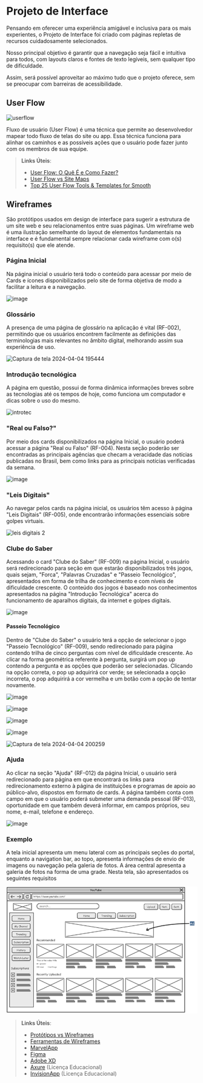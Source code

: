
# Projeto de Interface

Pensando em oferecer uma experiência amigável e inclusiva para os mais experientes, o Projeto de Interface foi criado com páginas repletas de recursos cuidadosamente selecionados.

Nosso principal objetivo é garantir que a navegação seja fácil e intuitiva para todos, com layouts claros e fontes de texto legíveis, sem qualquer tipo de dificuldade.

Assim, será possível aproveitar ao máximo tudo que o projeto oferece, sem se preocupar com barreiras de acessibilidade.
## User Flow

![userflow](https://github.com/ICEI-PUC-Minas-PMV-SI/pmv-si-2024-1-pe1-t2-desinformacaodigital/assets/160979479/f0570785-c026-428f-b4f6-d7902b9e4298)





Fluxo de usuário (User Flow) é uma técnica que permite ao desenvolvedor mapear todo fluxo de telas do site ou app. Essa técnica funciona para alinhar os caminhos e as possíveis ações que o usuário pode fazer junto com os membros de sua equipe.


> **Links Úteis**:
> - [User Flow: O Quê É e Como Fazer?](https://medium.com/7bits/fluxo-de-usu%C3%A1rio-user-flow-o-que-%C3%A9-como-fazer-79d965872534)
> - [User Flow vs Site Maps](http://designr.com.br/sitemap-e-user-flow-quais-as-diferencas-e-quando-usar-cada-um/)
> - [Top 25 User Flow Tools & Templates for Smooth](https://www.mockplus.com/blog/post/user-flow-tools)


## Wireframes

São protótipos usados em design de interface para sugerir a estrutura de um site web e seu relacionamentos entre suas páginas. Um wireframe web é uma ilustração semelhante do layout de elementos fundamentais na interface e é fundamental sempre relacionar cada wireframe com o(s) requisito(s) que ele atende.

### Página Inicial
Na página inicial o usuário terá todo o conteúdo para acessar por meio de Cards e ícones disponibilizados pelo site de forma objetiva de modo a facilitar a leitura e a navegação.

![image](https://github.com/ICEI-PUC-Minas-PMV-SI/pmv-si-2024-1-pe1-t2-desinformacaodigital/assets/160979479/ec73fd5f-4b6b-4cc9-b445-8e92340d1377)

### Glossário

A presença de uma página de glossário na aplicação é vital (RF-002), permitindo que os usuários encontrem facilmente as definições das terminologias mais relevantes no âmbito digital, melhorando assim sua experiência de uso.

![Captura de tela 2024-04-04 195444](https://github.com/ICEI-PUC-Minas-PMV-SI/pmv-si-2024-1-pe1-t2-desinformacaodigital/assets/160187639/ce512a95-5bb3-4711-ae8f-b8b6dc0a4b83)


### Introdução tecnológica
A página em questão, possui de forma dinâmica informações breves sobre as tecnologias até os tempos de hoje, como funciona um computador e dicas sobre o uso do mesmo.

![introtec](https://github.com/ICEI-PUC-Minas-PMV-SI/pmv-si-2024-1-pe1-t2-desinformacaodigital/assets/160979479/1cb9d5a6-eeea-47cc-a853-de8f7cd4a416)





### "Real ou Falso?" 

Por meio dos cards disponibilizados na página Inicial, o usuário poderá acessar a página "Real ou Falso" (RF-004). Nesta seção poderão ser encontradas as principais agências que checam a veracidade das notícias publicadas no Brasil, bem como links para as principais notícias verificadas da semana. 

![image](https://github.com/ICEI-PUC-Minas-PMV-SI/pmv-si-2024-1-pe1-t2-desinformacaodigital/assets/160979479/6fb93d4c-4ce5-4756-9fd8-8c827291e581)

### "Leis Digitais" 

Ao navegar pelos cards na página inicial, os usuários têm acesso à página "Leis Digitais" (RF-005), onde encontrarão informações essenciais sobre golpes virtuais.

![leis digitais 2](https://github.com/ICEI-PUC-Minas-PMV-SI/pmv-si-2024-1-pe1-t2-desinformacaodigital/assets/161175013/af6ce807-a704-4540-aed7-d6d79b344b36)

### Clube do Saber 

Acessando o card "Clube do Saber" (RF-009) na página Inicial, o usuário será redirecionado para seção em que estarão disponibilizados três jogos, quais sejam, "Forca", "Palavras Cruzadas" e "Passeio Tecnológico", apresentados em forma de trilha de conhecimento e com níveis de dificuldade crescente. O conteúdo dos jogos é baseado nos conhecimentos apresentados na página "Introdução Tecnológica" acerca do funcionamento de aparalhos digitais, da internet e golpes digitais. 

![image](https://github.com/ICEI-PUC-Minas-PMV-SI/pmv-si-2024-1-pe1-t2-desinformacaodigital/assets/160979479/e58bb852-de7f-4e76-b06b-32c9caf7bf7d)


#### Passeio Tecnológico

Dentro de "Clube do Saber" o usuário terá a opção de selecionar o jogo "Passeio Tecnológico" (RF-009), sendo redirecionado para página contendo trilha de cinco perguntas com nível de dificuldade crescente. Ao clicar na forma geométrica referente à pergunta, surgirá um pop up contendo a pergunta e as opções que poderão ser selecionadas. Clicando na opção correta, o pop up adquirirá cor verde; se selecionada a opção incorreta, o pop adquirirá a cor vermelha e um botão com a opção de tentar novamente. 

![image](https://github.com/ICEI-PUC-Minas-PMV-SI/pmv-si-2024-1-pe1-t2-desinformacaodigital/assets/160979479/0c33a7b9-10bf-45eb-b9f6-b6ddbabc7987)


![image](https://github.com/ICEI-PUC-Minas-PMV-SI/pmv-si-2024-1-pe1-t2-desinformacaodigital/assets/160979479/6dcd35e8-2371-4d7d-8839-8694c5578a49)


![image](https://github.com/ICEI-PUC-Minas-PMV-SI/pmv-si-2024-1-pe1-t2-desinformacaodigital/assets/160979479/f62fcb3a-13d7-473a-9127-69e6613ca121)


![image](https://github.com/ICEI-PUC-Minas-PMV-SI/pmv-si-2024-1-pe1-t2-desinformacaodigital/assets/160979479/72e285e0-3303-48ec-88f3-03acb3d54fda)


![Captura de tela 2024-04-04 200259](https://github.com/ICEI-PUC-Minas-PMV-SI/pmv-si-2024-1-pe1-t2-desinformacaodigital/assets/160187639/d53e4a34-f3e4-41a2-a552-bf053140199e)


### Ajuda

Ao clicar na seção "Ajuda" (RF-012) da página Inicial, o usuário será redirecionado para página em que encontrará os links para redirecionamento externo à página de instituições e programas de apoio ao público-alvo, dispostos em formato de cards. A página também conta com campo em que o usuário poderá submeter uma demanda pessoal (RF-013), oportunidade em que também deverá informar, em campos próprios, seu nome, e-mail, telefone e endereço.

![image](https://github.com/ICEI-PUC-Minas-PMV-SI/pmv-si-2024-1-pe1-t2-desinformacaodigital/assets/160979479/d1872ca5-d296-44a8-bf46-0064db5ad3c7)



### Exemplo

A tela inicial apresenta um menu lateral com as principais seções do portal, enquanto a navigation bar, ao topo, apresenta informações de envio de imagens ou navegação pela galeria de fotos. A área central apresenta a galeria de fotos na forma de uma grade. Nesta tela, são apresentados os seguintes requisitos

![Exemplo de Wireframe](img/wireframe-example.png)

 
> **Links Úteis**:
> - [Protótipos vs Wireframes](https://www.nngroup.com/videos/prototypes-vs-wireframes-ux-projects/)
> - [Ferramentas de Wireframes](https://rockcontent.com/blog/wireframes/)
> - [MarvelApp](https://marvelapp.com/developers/documentation/tutorials/)
> - [Figma](https://www.figma.com/)
> - [Adobe XD](https://www.adobe.com/br/products/xd.html#scroll)
> - [Axure](https://www.axure.com/edu) (Licença Educacional)
> - [InvisionApp](https://www.invisionapp.com/) (Licença Educacional)
